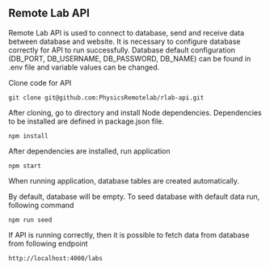 ## Remote Lab API

Remote Lab API is used to connect to database, send and receive data between database and website.
It is necessary to configure database correctly for API to run successfully. Database default configuration (DB_PORT, DB_USERNAME, DB_PASSWORD, DB_NAME) can be found in .env file and variable values can be changed.

Clone code for API
```
git clone git@github.com:PhysicsRemotelab/rlab-api.git
```
After cloning, go to directory and install Node dependencies. Dependencies to be installed are defined in package.json file.
```
npm install
```
After dependencies are installed, run application
```
npm start
```
When running application, database tables are created automatically.

By default, database will be empty. To seed database with default data run, following command
```
npm run seed
```
If API is running correctly, then it is possible to fetch data from database from following endpoint
```
http://localhost:4000/labs
```
